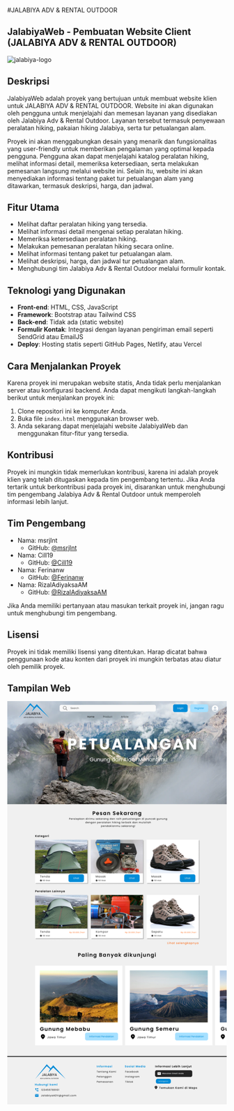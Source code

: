 #JALABIYA ADV & RENTAL OUTDOOR


## JalabiyaWeb - Pembuatan Website Client (JALABIYA ADV & RENTAL OUTDOOR)

![jalabiya-logo](https://i.ibb.co/BZ7VSdF/Frame-ASLI.png)

## Deskripsi
JalabiyaWeb adalah proyek yang bertujuan untuk membuat website klien untuk JALABIYA ADV & RENTAL OUTDOOR. Website ini akan digunakan oleh pengguna untuk menjelajahi dan memesan layanan yang disediakan oleh Jalabiya Adv & Rental Outdoor. Layanan tersebut termasuk penyewaan peralatan hiking, pakaian hiking Jalabiya, serta tur petualangan alam.

Proyek ini akan menggabungkan desain yang menarik dan fungsionalitas yang user-friendly untuk memberikan pengalaman yang optimal kepada pengguna. Pengguna akan dapat menjelajahi katalog peralatan hiking, melihat informasi detail, memeriksa ketersediaan, serta melakukan pemesanan langsung melalui website ini. Selain itu, website ini akan menyediakan informasi tentang paket tur petualangan alam yang ditawarkan, termasuk deskripsi, harga, dan jadwal.

## Fitur Utama
- Melihat daftar peralatan hiking yang tersedia.
- Melihat informasi detail mengenai setiap peralatan hiking.
- Memeriksa ketersediaan peralatan hiking.
- Melakukan pemesanan peralatan hiking secara online.
- Melihat informasi tentang paket tur petualangan alam.
- Melihat deskripsi, harga, dan jadwal tur petualangan alam.
- Menghubungi tim Jalabiya Adv & Rental Outdoor melalui formulir kontak.

## Teknologi yang Digunakan
- **Front-end**: HTML, CSS, JavaScript
- **Framework**: Bootstrap atau Tailwind CSS
- **Back-end**: Tidak ada (static website)
- **Formulir Kontak**: Integrasi dengan layanan pengiriman email seperti SendGrid atau EmailJS
- **Deploy**: Hosting statis seperti GitHub Pages, Netlify, atau Vercel

## Cara Menjalankan Proyek
Karena proyek ini merupakan website statis, Anda tidak perlu menjalankan server atau konfigurasi backend. Anda dapat mengikuti langkah-langkah berikut untuk menjalankan proyek ini:

1. Clone repositori ini ke komputer Anda.
2. Buka file `index.html` menggunakan browser web.
3. Anda sekarang dapat menjelajahi website JalabiyaWeb dan menggunakan fitur-fitur yang tersedia.

## Kontribusi
Proyek ini mungkin tidak memerlukan kontribusi, karena ini adalah proyek klien yang telah ditugaskan kepada tim pengembang tertentu. Jika Anda tertarik untuk berkontribusi pada proyek ini, disarankan untuk menghubungi tim pengembang Jalabiya Adv & Rental Outdoor untuk memperoleh informasi lebih lanjut.

## Tim Pengembang
- Nama: msrjlnt
  - GitHub: [@msrjlnt](https://github.com/msrjlnt)
- Nama: Cill19
  - GitHub: [@Cill19](https://github.com/Cill19)
- Nama: Ferinanw
  - GitHub: [@Ferinanw](https://github.com/Ferinanw)
- Nama: RizalAdiyaksaAM
  - GitHub: [@RizalAdiyaksaAM](https://github.com/RizalAdiyaksaAM)

Jika Anda memiliki pertanyaan atau masukan terkait proyek ini, jangan ragu untuk menghubungi tim pengembang.

## Lisensi
Proyek ini tidak memiliki lisensi yang ditentukan. Harap dicatat bahwa penggunaan kode atau konten dari proyek ini mungkin terbatas atau diatur oleh pemilik proyek.

## Tampilan Web

![screenshot-home](https://raw.githubusercontent.com/BM-TechID/JalabiyaWeb/main/img/ss-home.png)

